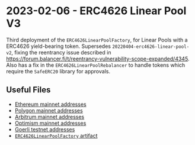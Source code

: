 # 2023-02-06 - ERC4626 Linear Pool V3

Third deployment of the `ERC4626LinearPoolFactory`, for Linear Pools with a ERC4626 yield-bearing token.
Supersedes `20220404-erc4626-linear-pool-v2`, fixing the reentrancy issue described in https://forum.balancer.fi/t/reentrancy-vulnerability-scope-expanded/4345.
Also has a fix in the `ERC4626LinearPoolRebalancer` to handle tokens which require the `SafeERC20` library for approvals.

## Useful Files

- [Ethereum mainnet addresses](./output/mainnet.json)
- [Polygon mainnet addresses](./output/polygon.json)
- [Arbitrum mainnet addresses](./output/arbitrum.json)
- [Optimism mainnet addresses](./output/optimism.json)
- [Goerli testnet addresses](./output/goerli.json)
- [`ERC4626LinearPoolFactory` artifact](./artifact/ERC4626LinearPoolFactory.json)
